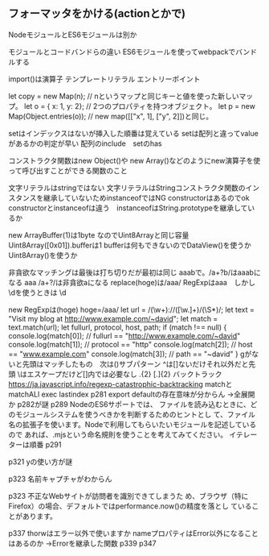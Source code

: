﻿## フォーマッタをかける(actionとかで)

NodeモジュールとES6モジュールは別か

モジュールとコードバンドらの違い
ES6モジュールを使ってwebpackでバンドルする

import()は演算子
テンプレートリテラル
エントリーポイント

let copy = new Map(n); // nというマップと同じキーと値を使った新しいマップ。
let o = { x: 1, y: 2}; // 2つのプロパティを持つオブジェクト。
let p = new Map(Object.entries(o)); // new map([["x", 1], ["y", 2]])と同じ。

setはインデックスはないが挿入した順番は覚えている
setは配列と違ってvalueがあるかの判定が早い 配列のinclude　setのhas

コンストラクタ関数はnew Object()や new Array()などのようにnew演算子を使って呼び出すことができる関数のこと

文字リテラルはstringではない
文字リテラルはStringコンストラクタ関数のインスタンスを継承していないためinstanceofではNG
constructorはあるのでok
constructorとinstanceofは違う　instanceofはString.prototypeを継承しているか

new ArrayBuffer(1)は1byte なのでUint8Arrayと同じ容量
Uint8Array([0x01]).bufferは1
bufferは何もできないのでDataView()を使うかUint8Array()を使うか

非貪欲なマッチングは最後は打ち切りだが最初は同じ
aaabで。/a+?b/はaaabになる
aaa /a+?/は非貪欲aになる
replace(hoge)は/aaa/
RegExpはaaa　しかし\dを使うときは \\d

new RegExpは(hoge) hoge=/aaa/
let url = /(\w+):\/\/([\w.]+)\/(\S*)/;
let text = "Visit my blog at http://www.example.com/~david";
let match = text.match(url);
let fullurl, protocol, host, path;
if (match !== null) {
console.log(match[0]); // fullurl == "http://www.example.com/~david"
console.log(match[1]); // protocol == "http"
console.log(match[2]); // host == "www.example.com"
console.log(match[3]); // path == "~david"
}
gがないと先頭はマッチしたもの　次は()サブパターン
^は[]ないだけそれ以外だと先頭
\はエスケープだけど[]内では必要なし
\.{2} [.]{2}
バックトラック
https://ja.javascript.info/regexp-catastrophic-backtracking
matchとmatchALl
exec lastindex
p281
export defaultの存在意味が分からん
→全展開か
p282が謎
p289
NodeのES6サポートでは、
ファイルを読み込むときに、どのモジュールシステムを使うべきかを判断するためのヒントとし
て、ファイル名の拡張子を使います。Nodeで利用してもらいたいモジュールを記述しているので
あれば、.mjsという命名規則を使うことを考えてみてください。
イテレーターは順番
p291

p321 yの使い方が謎

p323
名前キャプチャがわからん

p323
不正なWebサイトが訪問者を識別できてしまうた
め、ブラウザ（特にFirefox）の場合、デフォルトではperformance.now()の精度を落とし
ていることがあります。

p337 thorwはエラー以外で使いますか
nameプロパティはError以外になることはあるのか
→Errorを継承した関数
p339
p347